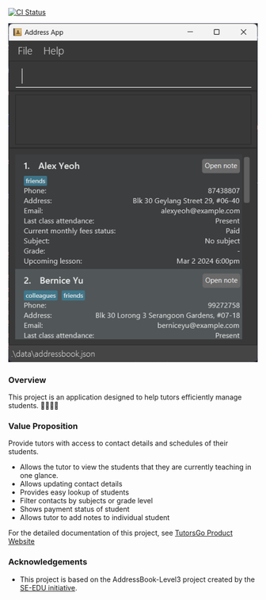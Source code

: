 [![CI Status](https://github.com/AY2324S2-CS2103-F15-2/tp/workflows/Java%20CI/badge.svg)](https://github.com/AY2324S2-CS2103-F15-2/tp/actions)

![Ui](docs/images/Ui.png)

### Overview
This project is an application designed to help tutors efficiently manage students. 👩‍🏫👨‍🏫

### Value Proposition
Provide tutors with access to contact details and schedules of their students.
- Allows the tutor to view the students that they are currently teaching in one glance.
- Allows updating contact details
- Provides easy lookup of students
- Filter contacts by subjects or grade level
- Shows payment status of student
- Allows tutor to add notes to individual student

For the detailed documentation of this project, see [TutorsGo Product Website](https://ay2324s2-cs2103-f15-2.github.io/tp/)

### Acknowledgements
* This project is based on the AddressBook-Level3 project created by the [SE-EDU initiative](https://se-education.org).
